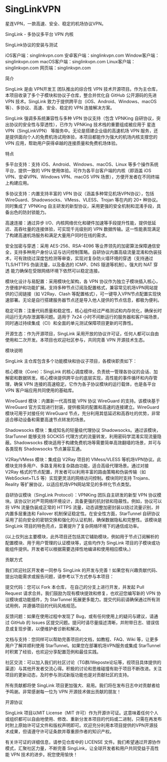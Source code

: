 # SingLinkVPN
星连VPN，一款高速、安全、稳定的机场协议VPN。

SingLink - 多协议多平台 VPN 内核

SingLink协议的安装与测试

iOS客户端：singlinkvpn.com
安卓客户端：singlinkvpn.com
Window客户端：singlinkvpn.com
macOS客户端：singlinkvpn.com
Linux客户端：singlinkvpn.com
网页端：singlinkvpn.com

简介

SingLink 是由 VPN开发王 团队推出的综合性 VPN 技术开源项目。作为主仓库，本项目收录了多个子模块和协议子仓库，整合并优化自 GitHub 公开源码的先进 VPN 技术。SingLink 致力于提供跨平台（iOS、Android、Windows、macOS 等）、多协议、高速、安全、稳定的 VPN 连接解决方案。

SingLink 强调多系统兼容性与多种 VPN 协议支持（包含 VPNKing 自研协议，突出协议的安全性与穿透性），已作为 VPNKing 技术栈的重要组成被应用于 星连VPN（SingLinkVPN） 等服务中。无论是搭建企业级的高速机场 VPN 服务，还是提供面向个人的免费机场试用体验，本项目都能作为强大的机场内核支撑您的 VPN 应用，帮助用户获得卓越的连接质量和免费机场体验。

特点

多平台支持：支持 iOS、Android、Windows、macOS、Linux 等多个操作系统平台，提供一致的 VPN 使用体验。可作为各平台客户端的内核（即涵盖 iOS VPN、安卓VPN、Windows VPN、macOS VPN 场景），方便开发者在不同终端上构建应用。

多协议支持：内置支持丰富的 VPN 协议（涵盖多种常见机场VPN协议），包括 WireGuard、Shadowsocks、VMess、VLESS、Trojan 等在内的 20+ 种协议。同时集成了 VPNKing 自主研发的新型协议，采用更强的安全机制和混淆手段，具备出色的防封锁能力。

高速连接：通过异步 I/O、内核网络优化和硬件加速等手段提升性能，提供低延迟、高吞吐量的连接体验，可实现千兆级别的 VPN 数据传输。这一性能表现满足了构建高速机场服务和满足大量用户同时在线的需求。

安全加密与穿透：采用 AES-256、RSA-4096 等业界领先的加密算法保障通信安全，支持多种用户身份认证与访问控制策略。自研协议内置高级流量混淆和伪装技术，可有效绕过深度包检测等审查，实现对复杂防火墙环境的穿透（支持通过 TLS/HTTPS 伪装流量，以及备选的 ICMP、DNS 隧道等机制）。强大的 NAT 穿透 能力确保在受限网络环境下依然可以稳定连接。

模块化设计与易配置：采用模块化架构，各 VPN 协议作为独立子模块插入核心，方便维护和功能扩展。支持多种节点订阅及配置格式，兼容常见机场VPN网站提供的订阅链接（如 V2Ray、Clash 等配置格式），可一键导入VPN节点配置实现快速部署。无论是自行搭建服务器节点还是导入他人提供的节点信息，都极为便利。

稳定可靠：注重代码质量和稳定性，核心组件经过严格测试和内存优化，确保长时间运行无内存泄漏等问题。适用于 7x24 小时不间断运行的服务器和客户端场景，同时通过持续集成（CI）和全面的单元测试保障项目更新的可靠性。

开源生态：作为开源项目，SingLink 采用开放的协议许可证，任何人都可以自由使用和二次开发。本项目也欢迎社区参与，共同完善 VPN 开源技术生态。

模块说明

SingLink 主仓库包含多个功能模块和协议子项目，各模块职责如下：

核心模块（Core）：SingLink 的核心调度模块，负责统一管理各协议的会话、加解密和数据转发。核心模块提供跨平台的底层实现，高性能的事件循环和内存管理，确保 VPN 连接的高速稳定。它作为各子协议模块的运行载体，也是各平台 VPN 客户端应用共同使用的基础库。

WireGuard 模块：内置新一代高性能 VPN 协议 WireGuard 的支持。该模块基于 WireGuard 官方实现进行封装，提供极简的配置和高速的连接建立。WireGuard 模块可用于对接任何 WireGuard 节点，充分利用其低延迟和高吞吐的优势，非常适合移动设备和需要高速节点转发的场景。

Shadowsocks 模块：集成知名的轻量级代理协议 Shadowsocks。通过该模块，StarTunnel 能够支持 SOCKS5 代理方式的流量转发，利用密码学混淆实现流量隐蔽。Shadowsocks 模块适用于构建免费机场等需要简单高效翻墙的场景，并可与各类现有 Shadowsocks 节点兼容互通。

V2Ray/VMess 模块：集成自 V2Ray 项目的 VMess/VLESS 等机场VPN协议。此模块支持多用户、多路复用和复杂路由功能，适合高级代理场景。通过对接 V2Ray 格式的节点配置，开发者可以利用丰富的路由策略和伪装传输（如 WebSocket+TLS 等）实现更灵活的网络访问控制。模块同时支持 Trojans、Reality 等扩展协议，以适应机场VPN网站常见的多样化节点类型。

自研协议模块（SingLink Protocol）：VPNKing 团队自主研发的新型 VPN 协议模块。该协议针对严苛网络环境设计，具备更强的抗封锁和隐蔽性。例如，协议可以将 VPN 流量伪装成正常的 HTTPS 流量，动态调整加密封装以绕过流量识别，并内置多层重连和 Failover 机制保证稳定性。在安全性方面，StarTunnel 自研协议采用了前向安全的密钥交换和强化的认证机制，确保数据隐私和完整性。该模块是 SingLink 项目的特色亮点，显著提升了复杂网络环境下的通信成功率。

(以上仅列出主要模块，此外项目还包括其它辅助模块，例如用于节点订阅解析的配置模块、用于用户管理的认证模块等，这些均作为 SingLink 项目的子模块或功能组件提供。开发者可以根据需要选择性地编译和使用相应模块。)

贡献方式

我们欢迎社区开发者一同参与 SingLink 的开发与完善！如果您有兴趣贡献代码、提出功能需求或报告问题，请参考以下方式参与本项目：

提交代码：您可以 Fork 本仓库， 在自己的分支上进行开发，并发起 Pull Request 请求合并。我们鼓励为现有模块提效和修复，也欢迎您编写新的 VPN 协议模块或功能插件，为 StarTunnel 拓展更多能力。提交代码前请确保通过所有测试用例，并遵循项目的代码风格规范。

反馈问题：如果在使用过程中发现了 Bug，或有任何使用上的疑问与建议，请通过 GitHub 的 Issues 区提交问题。提问时请尽量描述清晰，并附带日志、错误信息或复现步骤，以便维护者诊断和解决。

文档与支持：您同样可以帮助完善项目的文档，如教程、FAQ、Wiki 等，让更多用户了解并顺利使用 StarTunnel。如果您在部署机场VPN服务或集成 StarTunnel 时积累了经验，也欢迎分享配置范例和最佳实践。

社区交流：可以加入我们的社区讨论（TG群/Weposte论坛等，视项目具体提供的渠道）与其他开发者交流心得。积极的讨论和思维碰撞有助于项目不断改进。关注项目的更新动态，及时参与测试新版功能也是对贡献社区的支持。

所有贡献都将使 SingLink 项目更加强大、易用。我们将在发布日志中对贡献者给予鸣谢。非常感谢每一位为 VPN 开源技术做出贡献的朋友！

开源协议

SingLink 项目以MIT License（MIT 许可）作为开源许可证。这意味着任何个人或组织都可以自由地使用、修改、重新分发本项目的代码或二进制，只需在再发布时附上原始许可证文件和版权声明即可。欢迎充分利用本项目提供的VPN开源技术成果，但请遵守许可证条款并尊重原作者的知识产权。

有关许可证的详细信息，请参见仓库中的 LICENSE 文件。我们希望通过开源协作模式，汇聚社区力量，不断完善 SingLink，让全球开发者和用户共同受益于高性能 VPN 技术的进步。祝您使用愉快！

